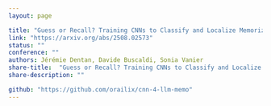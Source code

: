 ```yaml
---
layout: page

title: "Guess or Recall? Training CNNs to Classify and Localize Memorization in LLMs"
link: "https://arxiv.org/abs/2508.02573"
status: ""
conference: ""
authors: Jérémie Dentan, Davide Buscaldi, Sonia Vanier
share-title:  "Guess or Recall? Training CNNs to Classify and Localize Memorization in LLMs"
share-description: ""

github: "https://github.com/orailix/cnn-4-llm-memo"
---
```

